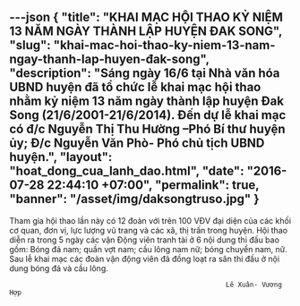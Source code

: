 ---json
{
    "title": "KHAI MẠC HỘI THAO KỶ NIỆM 13 NĂM NGÀY THÀNH LẬP HUYỆN ĐAK SONG",
    "slug": "khai-mac-hoi-thao-ky-niem-13-nam-ngay-thanh-lap-huyen-đak-song",
    "description": "Sáng ngày 16/6 tại Nhà văn hóa UBND huyện đã tổ chức lễ khai mạc hội thao nhằm kỷ niệm 13 năm ngày thành lập huyện Đak Song (21/6/2001-21/6/2014). Đến dự lễ khai mạc có đ/c Nguyễn Thị Thu Hường –Phó Bí thư huyện ủy; Đ/c Nguyễn Văn Phò- Phó chủ tịch UBND huyện.",
    "layout": "hoat_dong_cua_lanh_dao.html",
    "date": "2016-07-28 22:44:10 +07:00",
    "permalink": true,
    "banner": "/asset/img/daksongtruso.jpg"
}
---
Tham gia hội thao lần này có 12 đoàn với trên 100 VĐV đại diện của các khối cơ quan, đơn vị, lực lượng vũ trang và các xã, thị trấn trong huyện. Hội thao diễn ra trong 5 ngày các vận Động viên tranh tài  ở 6 nội dung thi đấu bao gồm: Bóng đá nam; quần vợt nam; cầu lông nam nữ; bóng chuyền nam, nữ.
  Sau lễ khai mạc các đoàn vận động viên đã đồng loạt ra sân thi đấu ở nội dung bóng đá và cầu lông.
 
                                                          Lê Xuân- Vương Hợp